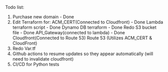 Todo list:

1. Purchase new domain - Done
2. Edit Terraform for:
    ACM_CERT(Connected to Cloudfront) - Done
    Lambda terraform script - Done
    Dynamo DB terraform - Done
    Redo S3 bucket file - Done
    API_Gateway(connected to lambda) - Done 
    Cloudfront(Connected to Route 53)
    Route 53 (Utilizes ACM_CERT & CloudFront)
3. Redo Var.tf
4. Github actions to resume updates so they appear automatically (will need to invalidate cloudfront)
5. CI/CD for Python tests

